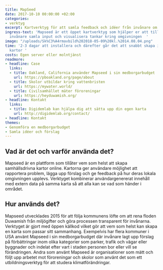 ```yaml
---
title: MapSeed
date: 2017-10-10 00:00:00 +02:00
categories:
- verktyg
excerpt: Kartverktyg för att samla feedback och idéer från invånare om deras omgivning
ingress-text: 'Mapseed är ett öppet kartverktyg som hjälper er att tillsammans med
  invånare samla input och visualisera tankar kring omgivningen  '
image: "/uploads/Sk%C3%A4rmavbild%202018-05-09%20kl.%2014.08.04.png"
time: '2-3 dagar att installera och därefter går det att snabbt skapa interaktiva
  kartor '
costs: Egen server eller molntjänst
readmore:
- headline: Case
  links:
  - title: Oakland, California använder Mapseed i sin medborgarbudget
    url: https://pboakland.org/page/about
  - title: Skolor utbildar kring vattenbristen
    url: https://mywater.world/
  - title: Civilsamhället mäter föroreningar
    url: https://heyduwamish.org/
- headline: Kontakt
  links:
  - title: Digidemlab kan hjälpa dig att sätta upp din egen karta
    url: http://digidemlab.org/contact/
- headline: Kontakt
themes:
- Genomföra en medborgarbudget
- Samla idéer och förslag
---
```


## Vad är det och varför använda det?
Mapseed är en plattform som tillåter vem som helst att skapa samhällsdrivna kartor online. Kartorna ger användare möjlighet att rapportera problem, lägga upp förslag och ge feedback på hur deras lokala omgivningen upplevs. Verktyget kombinerar användargenererat innehåll med extern data på samma karta så att alla kan se vad som händer i området.  

## Hur används det?
Mapseed utvecklades 2015 för att följa kommunens löfte om att rena floden Duwamish från miljögifter och göra processen transparent för invånarna. Verktyget är gjort med öppen källkod vilket gör att vem som helst kan skapa en karta som passar sitt sammanhang. Exempelvis har flera kommuner i USA använt Mapseed i sin medborgarbudget där invånare lagt upp förslag på förbättringar inom olika kategorier som parker, trafik och vägar eller byggnader och indelat efter vart i staden personen bor eller vill se förändringen. Andra som använt Mapseed är organisationer som mätt och följt upp arbetet mot föroreningar och skolor som använt det som ett utbildningsverktyg för att studera klimatförändringar.

